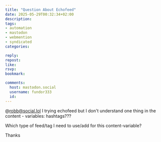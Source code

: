 ```yaml
---
title: "Question About Echofeed"
date: 2025-05-29T00:32:34+02:00
description:
tags:
- automation
- mastodon
- webmention
- syndicated
categories:

reply:
repost:
like:
rsvp:
bookmark:

comments:
  host: mastodon.social
  username: fundor333
  id:
---
```


@robb@social.lol I trying echofeed but I don't understand one thing in the content - variables: hashtags???

Which type of feed/tag I need to use/add for this content-variable?

Thanks
